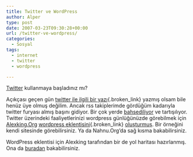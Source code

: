 ```yaml
---
title: Twitter ve WordPress
author: Alper
type: post
date: 2007-03-23T09:30:28+00:00
url: /twitter-ve-wordpress/
categories:
  - Sosyal
tags:
  - internet
  - twitter
  - wordpress

---
```

[Twitter][1] kullanmaya başladınız mı?

Açıkçası geçen gün [twitter ile ilgili bir yazı][2]{.broken_link} yazmış olsam bile henüz üye olmuş değilim. Ancak rss takiplerimde gördüğüm kadarıyla twitter furyası almış başını gidiyor. Bir çok yerde [bahsediliyor][3] ve tartışılıyor. Twitter üzerindeki faaliyetlerinizi wordpress günlüğünüzde görebilmek için [Alexking.Org][4] [wordpress eklentisini][5]{.broken_link} [oluşturmuş][6]. Bir örneğini kendi sitesinde görebilirsiniz. Ya da Nahnu.Org&#8217;da sağ kısma bakabilirsiniz.

WordPress eklentisi için Alexking tarafından bir de yol haritası hazırlanmış. Ona da [buradan][7] bakabilirsiniz.

 [1]: https://www.twitter.com/
 [2]: https://www.murekkep.org/blog-gunluk-ise-twitter-anlik-230
 [3]: https://lorelle.wordpress.com/2007/03/22/integrating-twitter-into-your-wordpress-blog/
 [4]: https://alexking.org/
 [5]: https://www.murekkep.org/wordpress-eklenti-dizini-229
 [6]: https://alexking.org/blog/2007/03/12/twitter-tools-10b1
 [7]: https://alexking.org/blog/2007/03/07/twitter-tools-roadmap